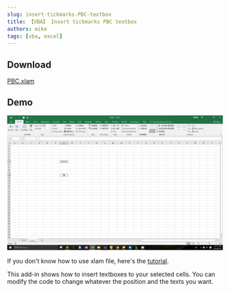 ```yaml
---
slug: insert-tickmarks-PBC-textbox
title: 【VBA】 Insert tickmarks PBC textbox
authors: mike
tags: [vba, excel]
---
```


## Download 
[PBC.xlam](https://github.com/noworneverev/noworneverev.github.io.old/releases/download/2.2/PBCv2.xlam)

<!--truncate-->

## Demo 
![](./pbc.gif)

If you don't know how to use xlam file, here's the [tutorial](./excel-customized-ribbon).


This add-in shows how to insert textboxes to your selected cells. You can modify the code to change whatever the position and the texts you want.
